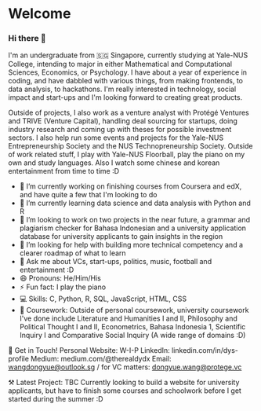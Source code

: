 # Welcome


### Hi there 👋

I'm an undergraduate from 🇸🇬 Singapore, currently studying at Yale-NUS College, intending to major in either Mathematical and Computational Sciences, Economics, or Psychology. I have about a year of experience in coding, and have dabbled with various things, from making frontends, to data analysis, to hackathons. I'm really interested in technology, social impact and start-ups and I'm looking forward to creating great products.

Outside of projects, I also work as a venture analyst with Protégé Ventures and TRIVE (Venture Capital), handling deal sourcing for startups, doing industry research and coming up with theses for possible investment sectors. I also help run some events and projects for the Yale-NUS Entrepreneurship Society and the NUS Technopreneurship Society. Outside of work related stuff, I play with Yale-NUS Floorball, play the piano on my own and study languages. Also I watch some chinese and korean entertainment from time to time :D

- 🔭 I’m currently working on finishing courses from Coursera and edX, and have quite a few that I'm looking to do
- 🌱 I’m currently learning data science and data analysis with Python and R
- 👯 I’m looking to work on two projects in the near future, a grammar and plagiarism checker for Bahasa Indonesian and a university application database for university applicants to gain insights in the region
- 🤔 I’m looking for help with building more technical competency and a clearer roadmap of what to learn
- 💬 Ask me about VCs, start-ups, politics, music, football and entertainment :D
- 😄 Pronouns: He/Him/His
- ⚡ Fun fact: I play the piano
- 💻 Skills: C, Python, R, SQL, JavaScript, HTML, CSS
- 📖 Coursework: Outside of personal coursework, university coursework I've done include Literature and Humanities I and II, Philosophy and Political Thought I and II, Econometrics, Bahasa Indonesia 1, Scientific Inquiry I and Comparative Social Inquiry (A wide range of domains :D)

🙋 Get in Touch!
Personal Website: W-I-P
LinkedIn: linkedin.com/in/dys-profile
Medium: medium.com/@therealdydx
Email: wangdongyue@outlook.sg / for VC matters: dongyue.wang@protege.vc


⚒️ Latest Project: TBC
Currently looking to build a website for university applicants, but have to finish some courses and schoolwork before I get started during the summer :D
